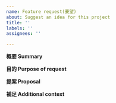 ```yaml
---
name: Feature request(要望)
about: Suggest an idea for this project
title: ''
labels: ''
assignees: ''

---
```

**概要 Summary**

**目的 Purpose of request**

**提案 Proposal**

**補足 Additional context**
